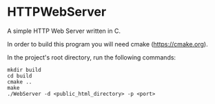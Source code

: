 # HTTPWebServer
A simple HTTP Web Server written in C.

In order to build this program you will need cmake (https://cmake.org).

In the project's root directory, run the following commands:

`mkdir build`<br>
`cd build`<br>
`cmake ..`<br>
`make`<br>
`./WebServer -d <public_html_directory> -p <port>`
